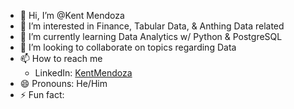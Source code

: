 - 👋 Hi, I’m @Kent Mendoza
- 👀 I’m interested in Finance, Tabular Data, & Anthing Data related
- 🌱 I’m currently learning Data Analytics w/ Python & PostgreSQL
- 💞️ I’m looking to collaborate on topics regarding Data
- 📫 How to reach me
  - LinkedIn: [KentMendoza](https://www.linkedin.com/in/kent-mendoza/)
- 😄 Pronouns: He/Him
- ⚡ Fun fact: 
<!---
KentMendozatheDataAnalyst/KentMendozatheDataAnalyst is a ✨ special ✨ repository because its `README.md` (this file) appears on your GitHub profile.
You can click the Preview link to take a look at your changes.
--->
